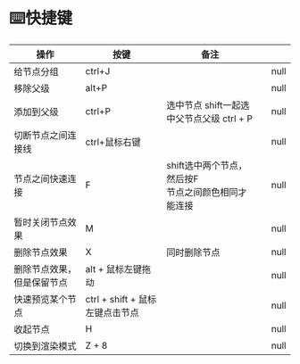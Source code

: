 # ⌨️快捷键



<table data-full-width="false"><thead><tr><th>操作</th><th>按键</th><th>备注</th><th data-hidden></th><th data-hidden data-type="number"></th></tr></thead><tbody><tr><td>给节点分组</td><td>ctrl+J</td><td></td><td></td><td>null</td></tr><tr><td>移除父级</td><td>alt+P</td><td></td><td></td><td>null</td></tr><tr><td>添加到父级</td><td>ctrl+P</td><td>选中节点 shift一起选中父节点父级 ctrl + P</td><td></td><td>null</td></tr><tr><td>切断节点之间连接线</td><td>ctrl+鼠标右键</td><td></td><td></td><td>null</td></tr><tr><td>节点之间快速连接</td><td>F</td><td>shift选中两个节点，然后按F<br>节点之间颜色相同才能连接</td><td></td><td>null</td></tr><tr><td>暂时关闭节点效果</td><td>M</td><td></td><td></td><td>null</td></tr><tr><td>删除节点效果</td><td>X</td><td>同时删除节点</td><td></td><td>null</td></tr><tr><td>删除节点效果，但是保留节点</td><td>alt + 鼠标左键拖动</td><td></td><td></td><td>null</td></tr><tr><td>快速预览某个节点</td><td>ctrl + shift + 鼠标左键点击节点</td><td></td><td></td><td>null</td></tr><tr><td>收起节点</td><td>H</td><td></td><td></td><td>null</td></tr><tr><td>切换到渲染模式</td><td>Z + 8</td><td></td><td></td><td>null</td></tr></tbody></table>

